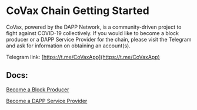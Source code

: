 CoVax Chain Getting Started
==========

CoVax, powered by the DAPP Network, is a community-driven project to fight against COVID-19 collectively.  If you would like to become a block producer or a DAPP Service Provider for the chain, please visit the Telegram and ask for information on obtaining an account(s).

Telegram link: [https://t.me/CoVaxApp](https://t.me/CoVaxApp)

## Docs:

[Become a Block Producer](become-a-dsp)

[Become a DAPP Service Provider](become-a-dsp)